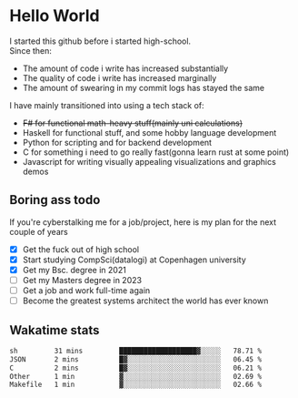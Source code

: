 # Hello World

I started this github before i started high-school.  
Since then:
- The amount of code i write has increased substantially
- The quality of code i write has increased marginally
- The amount of swearing in my commit logs has stayed the same

I have mainly transitioned into using a tech stack of:
- ~~F# for functional math-heavy stuff(mainly uni calculations)~~
- Haskell for functional stuff, and some hobby language development
- Python for scripting and for backend development
- C for something i need to go really fast(gonna learn rust at some point)
- Javascript for writing visually appealing visualizations and graphics demos

## Boring ass todo
If you're cyberstalking me for a job/project, here is my plan for the next couple of years
- [x] Get the fuck out of high school
- [x] Start studying CompSci(datalogi) at Copenhagen university
- [x] Get my Bsc. degree in 2021
- [ ] Get my Masters degree in 2023
- [ ] Get a job and work full-time again
- [ ] Become the greatest systems architect the world has ever known

## Wakatime stats
<!--START_SECTION:waka-->

```txt
sh         31 mins         ███████████████████▓░░░░░   78.71 %
JSON       2 mins          █▓░░░░░░░░░░░░░░░░░░░░░░░   06.45 %
C          2 mins          █▓░░░░░░░░░░░░░░░░░░░░░░░   06.21 %
Other      1 min           ▓░░░░░░░░░░░░░░░░░░░░░░░░   02.69 %
Makefile   1 min           ▓░░░░░░░░░░░░░░░░░░░░░░░░   02.66 %
```

<!--END_SECTION:waka-->
